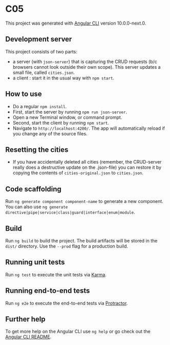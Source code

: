 # C05

This project was generated with [Angular CLI](https://github.com/angular/angular-cli) version 10.0.0-next.0.

## Development server
This project consists of two parts:
- a server (with `json-server`) that is capturing the CRUD requests (b/c browsers cannot look outside their own scope).
This server updates a small file, called `cities.json`.
- a client : start it in the usual way with `npm start`.

## How to use
- Do a regular `npm install`.
- First, start the server by running `npm run json-server`.
- Open a new Terminal window, or command prompt.
- Second, start the client by running `npm start`.
- Navigate to `http://localhost:4200/`. The app will automatically reload if you change any of the source files.

## Resetting the cities
- If you have accidentally deleted all cities (remember, the CRUD-server really does a destructive update on the .json-file) you can restore
it by copying the contents of `cities-original.json` to `cities.json`.

## Code scaffolding

Run `ng generate component component-name` to generate a new component. You can also use `ng generate directive|pipe|service|class|guard|interface|enum|module`.

## Build

Run `ng build` to build the project. The build artifacts will be stored in the `dist/` directory. Use the `--prod` flag for a production build.

## Running unit tests

Run `ng test` to execute the unit tests via [Karma](https://karma-runner.github.io).

## Running end-to-end tests

Run `ng e2e` to execute the end-to-end tests via [Protractor](http://www.protractortest.org/).

## Further help

To get more help on the Angular CLI use `ng help` or go check out the [Angular CLI README](https://github.com/angular/angular-cli/blob/master/README.md).
